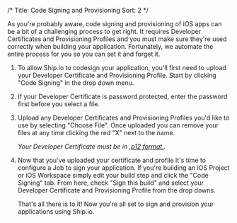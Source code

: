 /*
Title: Code Signing and Provisioning
Sort: 2
*/

As you're probably aware, code signing and provisioning of iOS apps can be a bit of a challenging process to get right. It requires Developer Certificates and Provisioning Profiles and you must make sure they're used correctly when building your application. Fortunately, we automate the entire process for you so you can set it and forget it.

1. To allow Ship.io to codesign your application, you'll first need to upload your Developer Certificate and Provisioning Profile. Start by clicking "Code Signing" in the drop down menu.

2. If your Developer Certificate is password protected, enter the password first before you select a file.

3. Upload any Developer Certificates and Provisioning Profiles you'd like to use by selecting "Choose File". Once uploaded you can remove your files at any time clicking the red "X" next to the name.

    *Your Developer Certificate must be in [.p12 format.](http://appfurnace.com/2015/01/how-do-i-make-a-p12-file/).* 

4. Now that you've uploaded your certificate and profile it's time to configure a Job to sign your application. If you're building an iOS Project or iOS Workspace simply edit your build step and click the "Code Signing" tab. From here, check "Sign this build" and select your Developer Certificate and Provisioning Profile from the drop downs.

    That's all there is to it! Now you're all set to sign and provision your applications using Ship.io.

